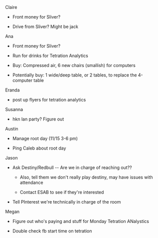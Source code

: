 Claire

-   Front money for Sliver?

-   Drive from Sliver? Might be jack

Ana

-   Front money for Sliver?

-   Run for drinks for Tetration Analytics

-   Buy: Compressed air, 6 new chairs (smallish) for computers

-   Potentially buy: 1 wide/deep table, or 2 tables, to replace the
    4-computer table

Eranda

-   post up flyers for tetration analytics

Susanna

-   hkn lan party? Figure out

Austin

-   Manage root day (11/15 3-6 pm)

-   Ping Caleb about root day

Jason

-   Ask Destiny/Redbull \-- Are we in charge of reaching out??

    -   Also, tell them we don't really play destiny, may have issues
        with attendance

    -   Contact ESAB to see if they're interested

-   Tell PInterest we're technically in charge of the room

Megan

-   Figure out who's paying and stuff for Monday Tetration ANalystics

-   Double check fb start time on tetration
